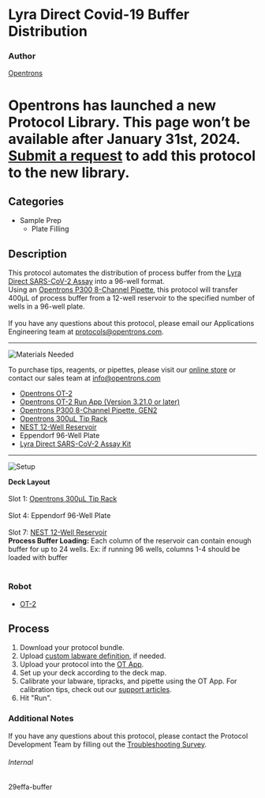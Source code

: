 # Lyra Direct Covid-19 Buffer Distribution

### Author
[Opentrons](https://opentrons.com/)


# Opentrons has launched a new Protocol Library. This page won’t be available after January 31st, 2024. [Submit a request](https://docs.google.com/forms/d/e/1FAIpQLSdYYp9QCKow4nn0KlCVsMS3HX0eJ0N9O7-erajKvcpT0lWbSg/viewform) to add this protocol to the new library.

## Categories
* Sample Prep
	* Plate Filling


## Description
This protocol automates the distribution of process buffer from the [Lyra Direct SARS-CoV-2 Assay](https://www.quidel.com/molecular-diagnostics/lyra-direct-sars-cov-2-assay) into a 96-well format.</br>
Using an [Opentrons P300 8-Channel Pipette](https://shop.opentrons.com/collections/ot-2-pipettes/products/8-channel-electronic-pipette), this protocol will transfer 400µL of process buffer from a 12-well reservoir to the specified number of wells in a 96-well plate.
</br>
</br>
If you have any questions about this protocol, please email our Applications Engineering team at [protocols@opentrons.com](mailto:protocols@opentrons.com).

---
![Materials Needed](https://s3.amazonaws.com/opentrons-protocol-library-website/custom-README-images/001-General+Headings/materials.png)

To purchase tips, reagents, or pipettes, please visit our [online store](https://shop.opentrons.com/) or contact our sales team at [info@opentrons.com](mailto:info@opentrons.com)

* [Opentrons OT-2](https://shop.opentrons.com/collections/ot-2-robot/products/ot-2)
* [Opentrons OT-2 Run App (Version 3.21.0 or later)](https://opentrons.com/ot-app/)
* [Opentrons P300 8-Channel Pipette, GEN2](https://shop.opentrons.com/collections/ot-2-pipettes/products/8-channel-electronic-pipette)
* [Opentrons 300µL Tip Rack](https://shop.opentrons.com/collections/opentrons-tips)
* [NEST 12-Well Reservoir](https://shop.opentrons.com/collections/verified-labware/products/nest-12-well-reservoir-15-ml)
* Eppendorf 96-Well Plate
* [Lyra Direct SARS-CoV-2 Assay Kit](https://www.quidel.com/molecular-diagnostics/lyra-direct-sars-cov-2-assay)


---
![Setup](https://s3.amazonaws.com/opentrons-protocol-library-website/custom-README-images/001-General+Headings/Setup.png)

**Deck Layout**</br>
</br>
Slot 1: [Opentrons 300µL Tip Rack](https://shop.opentrons.com/collections/opentrons-tips)</br>
</br>
Slot 4: Eppendorf 96-Well Plate</br>
</br>
Slot 7: [NEST 12-Well Reservoir](https://shop.opentrons.com/collections/verified-labware/products/nest-12-well-reservoir-15-ml)</br>
**Process Buffer Loading:** Each column of the reservoir can contain enough buffer for up to 24 wells. Ex: if running 96 wells, columns 1-4 should be loaded with buffer</br>
</br>


### Robot
* [OT-2](https://opentrons.com/ot-2)

## Process

1. Download your protocol bundle.
2. Upload [custom labware definition](https://support.opentrons.com/en/articles/3136506-using-labware-in-your-protocols), if needed.
3. Upload your protocol into the [OT App](https://opentrons.com/ot-app).
4. Set up your deck according to the deck map.
5. Calibrate your labware, tipracks, and pipette using the OT App. For calibration tips, check out our [support articles](https://support.opentrons.com/en/collections/1559720-guide-for-getting-started-with-the-ot-2).
6. Hit "Run".

### Additional Notes
If you have any questions about this protocol, please contact the Protocol Development Team by filling out the [Troubleshooting Survey](https://protocol-troubleshooting.paperform.co/).

###### Internal
29effa-buffer
